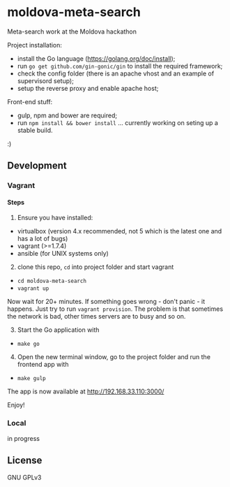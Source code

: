 # moldova-meta-search
Meta-search work at the Moldova hackathon

Project installation:

- install the Go language (https://golang.org/doc/install);
- run `go get github.com/gin-gonic/gin` to install the required framework;
- check the config folder (there is an apache vhost and an example of supervisord setup);
- setup the reverse proxy and enable apache host;

Front-end stuff:

- gulp, npm and bower are required;
- run `npm install && bower install`
... currently working on seting up a stable build.

:)


## Development

### Vagrant
#### Steps

1. Ensure you have installed:
  * virtualbox (version 4.x recommended, not 5 which is the latest one and has a lot of bugs)
  * vagrant (>=1.7.4)
  * ansible (for UNIX systems only)

2. clone this repo, `cd` into project folder and start vagrant
  * `cd moldova-meta-search`
  * `vagrant up`

   Now wait for 20+ minutes. If something goes wrong - don't panic - it happens.
   Just try to run `vagrant provision`. The problem is that sometimes the network is bad,
   other times servers are to busy and so on.

3. Start the Go application with
  * `make go`

4. Open the new terminal window, go to the project folder and run the frontend app with
  * `make gulp`

  The app is now available at http://192.168.33.110:3000/

  Enjoy!


### Local

in progress


## License

GNU GPLv3
